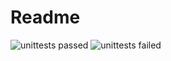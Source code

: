 # Readme

![unittests passed](https://img.shields.io/badge/unittests_passed-19-brightGreen) ![unittests failed](https://img.shields.io/badge/unittests_failed-0-red)
